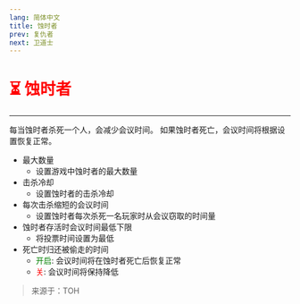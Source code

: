 ```yaml
---
lang: 简体中文
title: 蚀时者
prev: 复仇者
next: 卫道士
---
```


# <font color="red">⏳ <b>蚀时者</b></font> <Badge text="Support" type="tip" vertical="middle"/>

***

每当蚀时者杀死一个人，会减少会议时间。 如果蚀时者死亡，会议时间将根据设置恢复正常。

- 最大数量
  - 设置游戏中蚀时者的最大数量
- 击杀冷却
  - 设置蚀时者的击杀冷却
- 每次击杀缩短的会议时间
  - 设置蚀时者每次杀死一名玩家时从会议窃取的时间量
- 蚀时者存活时会议时间最低下限
  - 将投票时间设置为最低
- 死亡时归还被偷走的时间
  - <font color=green>开启</font>: 会议时间将在蚀时者死亡后恢复正常
  - <font color=red>关</font>: 会议时间将保持降低

> 来源于：TOH
